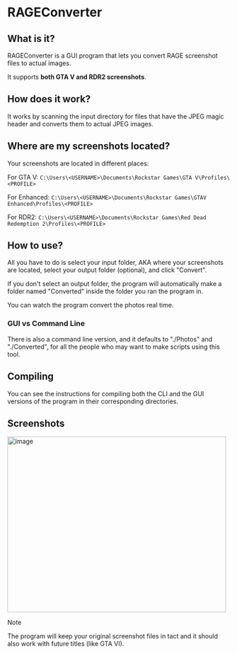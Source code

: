 # RAGEConverter

## What is it?
RAGEConverter is a GUI program that lets you convert RAGE screenshot files to actual images.

It supports **both GTA V and RDR2 screenshots**.

## How does it work?
It works by scanning the input directory for files that have the JPEG magic header and converts them to actual JPEG images.

## Where are my screenshots located?
Your screenshots are located in different places:

For GTA V:
`C:\Users\<USERNAME>\Documents\Rockstar Games\GTA V\Profiles\<PROFILE>`

For Enhanced:
`C:\Users\<USERNAME>\Documents\Rockstar Games\GTAV Enhanced\Profiles\<PROFILE>`

For RDR2:
`C:\Users\<USERNAME>\Documents\Rockstar Games\Red Dead Redemption 2\Profiles\<PROFILE>`

## How to use?
All you have to do is select your input folder, AKA where your screenshots are located, select your output folder (optional), and click "Convert".

If you don't select an output folder, the program will automatically make a folder named "Converted" inside the folder you ran the program in.

You can watch the program convert the photos real time.

### GUI vs Command Line
There is also a command line version, and it defaults to "./Photos" and "./Converted", for all the people who may want to make scripts using this tool.

## Compiling
You can see the instructions for compiling both the CLI and the GUI versions of the program in their corresponding directories.

## Screenshots

<img width="494" height="396" alt="image" src="https://github.com/user-attachments/assets/7e945919-6322-4712-a834-94b3e24c000a" />


> [!NOTE]
> The program will keep your original screenshot files in tact and it should also work with future titles (like GTA VI).
